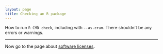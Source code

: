 ```yaml
---
layout: page
title: Checking an R package
---
```


How to run `R CMD check`, including with `--as-cran`. There shouldn't
be any errors or warnings.

---

Now go to the page about [software licenses](licenses.html).
